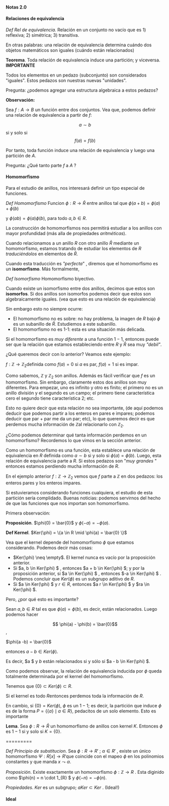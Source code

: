 #### Notas 2.0

#### Relaciones de equivalencia

_Def Rel de equivalencia._ Relación en un conjunto no vacío que  es 1) reflexiva; 2) simétrica; 3) transitiva.

En otras palabras: una relación de equivalencia determina cuándo dos objetos matemáticos son iguales (cuándo están relacionados)

**Teorema**. Toda relación de equivalencia induce una partición; y viceversa. **IMPORTANTE**

Todos los elementos en un pedazo (subconjunto) son considerados "iguales". Estos pedazos son nuestras nuevas "unidades".

Pregunta: ¿podemos agregar una estructura algebraica a estos pedazos? 

**Observación:** 

Sea $f: A \rightarrow B$ un función entre dos conjuntos. Vea que, podemos definir una relación de equivalencia a partir de $f$: 

$$ a \sim b​$$ si y solo si $$ f(a) = f(b)​$$

Por tanto, toda función induce una relación de equivalencia y luego una partición de $A$.

Pregunta: ¿Qué tanto parte $f​$ a $A​$ ?

#### Homomorfismo

Para el estudio de anillos, nos interesará definir un tipo especial de funciones.

_Def Homomorfismo_    Funcion $\phi: R \rightarrow \bar{R}$ entre anillos tal que  $\phi(a + b) = \phi(a)+\phi(b)$

y $\phi(a b) = \phi(a)\phi(b)$, para todo $a, b \in R$. 

La construcción de homomorfismos nos permitirá estudiar a los anillos con mayor profundidad (más alla de propiedades _aritméticas_).

Cuando relacionamos a un anillo $R​$ con otro anillo $\bar{R}​$ mediante un homomorfismo, estamos tratando de estudiar los elementos de $R​$  _traduciéndolos_ en elementos de $\bar{R}​$. 

Cuando esta traducción es _"perfecta_" ,  diremos que el homomorfismo es un **isomorfismo**. Más formalmente, 

_Def Isomorfismo_  Homomorfismo biyectivo. 

Cuando existe un isomorfismo entre dos anillos, decimos que estos son **isomorfos**. Si dos anillos son isomorfos podemos decir que estos son algebraicamente iguales. (vea que esto es una relación de equivalencia)

Sin embargo esto no siempre ocurre:

* El homomorfismo no es sobre: no hay problema, la imagen de $R$ bajo $\phi$ es un subanillo de $\bar{R}$. Estudiemos a este subanillo.
* El homomorfismo no es 1-1: esta es una situación más delicada. 

Si el homomorfismo es _muy diferente_ a una función $1-1$, entonces puede ser que la relación que estamos estableciendo entre $R$  y $\bar{R}$ sea muy _"debil"_. 

¿Qué queremos decir con lo anterior? Veamos este ejemplo:

$f: \mathbb{Z} \rightarrow \mathbb{Z}_2​$  definida como $f(a) = 0​$ si $a​$ es par, $f(a) = 1​$ si es impar.

Como sabemos, $\mathbb{Z}$ y $\mathbb{Z}_2$ son anillos. Además es fácil verificar que $f$ es un homomorfismo. Sin embargo, claramente estos dos anillos son muy diferentes. Para empezar, uno es infinito y otro es finito; el primero no es un anillo división y el segundo es un campo; el primero tiene característica cero el segundo tiene característica 2; etc. 

Esto no quiere decir que esta relación no sea importante, (de aquí podemos deducir que podemos partir a los enteros en pares e impares; podemos deducir que par + par me da un par; etc), lo que queremos decir es que perdemos mucha información de $\mathbb{Z}​$ al relacionarlo con $\mathbb{Z}_2​$.

¿Cómo podemos determinar qué tanta información perdemos en un homomorfismo? Recordemos lo que vimos en la sección anterior. 

Como un homomorfismo es una función, esta establece una relación de equivalencia en $R$ definida como $a \sim b$ si y solo si $\phi(a) = \phi(b)$. Luego, esta relación de equivalencia parte a $R$. Si estos pedazos son "_muy grandes_ " entonces estamos perdiendo mucha información de $R$.

En el ejemplo anterior $f: \mathbb{Z} \rightarrow \mathbb{Z}_2$ vemos que $f$ parte a $\mathbb{Z}$ en dos pedazos: los enteros pares y los enteros impares. 

Si estuvieramos considerando funciones cualquiera, el estudio de esta partición sería complidado. Buenas noticias: podemos servirnos del hecho de que las funciones que nos importan son homomorfismo.

Primera observación:

__Proposición__. $\phi(0) = \bar{0}$ y $\phi(-a) = -\phi(a)$.

__Def Kernel__. $Ker(\phi) = \{a  \in R \mid \phi(a) = \bar{0}  \}$

Vea que el kernel depende del homomorfismo $\phi​$ que estamos considerando. Podemos decir más cosas: 

* $Ker(\phi) \neq \empty​$. El kernel nunca es vacío por la proposición anterior. 
* Si $a, b \in Ker(\phi) $ , entonces $a + b \in Ker(\phi) $; y por la proposición anterior, si $a \in Ker(\phi) $ , entonces $-a  \in Ker(\phi) $ . Podemos concluir que $Ker(\phi)$ es un subgrupo aditivo de $R$. 
* Si $a \in Ker(\phi) $ y $r  \in R$, entonces $a r \in Ker(\phi) $  y $ra \in Ker(\phi) $.

Pero, ¿por qué esto es importante?

Sean $a, b \in R$ tal es que $\phi(a) = \phi(b)$, es decir, están relacionados. Luego podemos hacer

$$ \phi(a) - \phi(b) = \bar{0}$$,

$\phi(a -b) = \bar{0}​$

entonces $a - b \in Ker(\phi) ​$. 

Es decir, $a $ y $b$ están relacionados si y sólo si $a - b \in  Ker(\phi) $. 

Como podemos observar, la relación de equivalencia inducida por $\phi$  queda totalmente determinada por el kernel del homomorfismo. 

Tenemos que $\{0\} \subset Ker(\phi) \subset R​$. 

Si el kernel es todo $R​$ entonces perdemos toda la información de $R​$. 

En cambio, si $\{0\} =Ker(\phi)$, $\phi$ es un $1-1$; es decir, la partición que induce $\phi$ es de la forma $\mathit{P} = \{ \{a\} \mid a \in R\}$, pedacitos de un solo elemento. Esto es importante

**Lema**. Sea $\phi: R \rightarrow \bar{R}$ un homomorfismo de anillos con kernel $K$. Entonces $\phi$ es $1-1$ si y solo si $K = \{0\}$.



=========

_Def Principio de substitucion_. Sea $\phi: R \rightarrow R'​$ ; $\alpha \in R'​$ , existe un único homomorfismo $\Psi: R[x] \rightarrow R'​$ que coincide con el mapeo $\phi​$ en los polinomios constantes y que manda $x \leadsto \alpha​$. 

_Proposición_. Existe exactamente un homomorfismo $\phi: \mathbb{Z} \rightarrow R$ . Esta diginido como $\phi(n) = n \cdot 1_{R} $ y $\phi(-n) = - \phi(n)$.

_Propiedades_. $Ker$ es un subgrupo; $a Ker \subset Ker$ . (Ideal!)

#### Ideal





